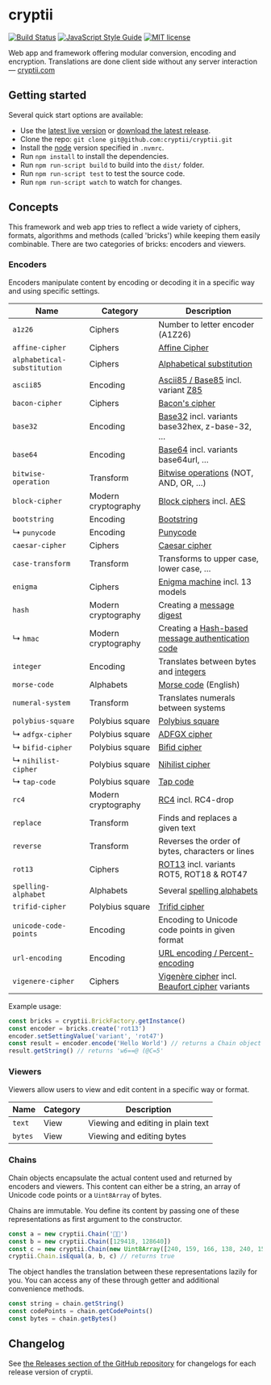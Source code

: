 # cryptii

[![Build Status](https://travis-ci.org/cryptii/cryptii.svg?branch=dev)](https://travis-ci.org/cryptii/cryptii)
[![JavaScript Style Guide](https://img.shields.io/badge/code_style-standard-brightgreen.svg)](https://standardjs.com)
[![MIT license](https://img.shields.io/badge/license-MIT-blue.svg)](LICENSE.md)

Web app and framework offering modular conversion, encoding and encryption. Translations are done client side without any server interaction — [cryptii.com](https://cryptii.com)

## Getting started

Several quick start options are available:

- Use the [latest live version](https://cryptii.com) or [download the latest release](https://github.com/cryptii/cryptii/releases/latest).
- Clone the repo: `git clone git@github.com:cryptii/cryptii.git`
- Install the [node](https://nodejs.org/) version specified in `.nvmrc`.
- Run `npm install` to install the dependencies.
- Run `npm run-script build` to build into the `dist/` folder.
- Run `npm run-script test` to test the source code.
- Run `npm run-script watch` to watch for changes.

## Concepts

This framework and web app tries to reflect a wide variety of ciphers, formats, algorithms and methods (called 'bricks') while keeping them easily combinable. There are two categories of bricks: encoders and viewers.

### Encoders

Encoders manipulate content by encoding or decoding it in a specific way and using specific settings.

| Name | Category | Description |
| ---- | -------- | ----------- |
| `a1z26` | Ciphers | Number to letter encoder (A1Z26) |
| `affine-cipher` | Ciphers | [Affine Cipher](https://en.wikipedia.org/wiki/Affine_cipher) |
| `alphabetical-substitution` | Ciphers | [Alphabetical substitution](https://en.wikipedia.org/wiki/Substitution_cipher#Simple_substitution) |
| `ascii85` | Encoding | [Ascii85 / Base85](https://en.wikipedia.org/wiki/Ascii85) incl. variant [Z85](https://rfc.zeromq.org/spec:32/Z85/) |
| `bacon-cipher` | Ciphers | [Bacon's cipher](https://en.wikipedia.org/wiki/Bacon%27s_cipher) |
| `base32` | Encoding | [Base32](https://en.wikipedia.org/wiki/Base32) incl. variants base32hex, z-base-32, … |
| `base64` | Encoding | [Base64](https://en.wikipedia.org/wiki/Base64) incl. variants base64url, … |
| `bitwise-operation` | Transform | [Bitwise operations](https://en.wikipedia.org/wiki/Bitwise_operation) (NOT, AND, OR, …) |
| `block-cipher` | Modern cryptography | [Block ciphers](https://en.wikipedia.org/wiki/Block_cipher) incl. [AES](https://en.wikipedia.org/wiki/Advanced_Encryption_Standard) |
| `bootstring` | Encoding | [Bootstring](https://tools.ietf.org/html/rfc3492) |
| ↳ `punycode` | Encoding | [Punycode](https://tools.ietf.org/html/rfc3492) |
| `caesar-cipher` | Ciphers | [Caesar cipher](https://en.wikipedia.org/wiki/Caesar_cipher) |
| `case-transform` | Transform | Transforms to upper case, lower case, … |
| `enigma` | Ciphers | [Enigma machine](https://en.wikipedia.org/wiki/Enigma_machine) incl. 13 models |
| `hash` | Modern cryptography | Creating a [message digest](https://en.wikipedia.org/wiki/Cryptographic_hash_function) |
| ↳ `hmac` | Modern cryptography | Creating a [Hash-based message authentication code](https://en.wikipedia.org/wiki/Hash-based_message_authentication_code) |
| `integer` | Encoding | Translates between bytes and [integers](https://en.wikipedia.org/wiki/Integer_(computer_science)) |
| `morse-code` | Alphabets | [Morse code](https://en.wikipedia.org/wiki/Morse_code) (English) |
| `numeral-system` | Transform | Translates numerals between systems |
| `polybius-square` | Polybius square | [Polybius square](https://en.wikipedia.org/wiki/Polybius_square) |
| ↳ `adfgx-cipher` | Polybius square | [ADFGX cipher](https://en.wikipedia.org/wiki/ADFGVX_cipher) |
| ↳ `bifid-cipher` | Polybius square | [Bifid cipher](https://en.wikipedia.org/wiki/Bifid_cipher) |
| ↳ `nihilist-cipher` | Polybius square | [Nihilist cipher](https://en.wikipedia.org/wiki/Nihilist_cipher) |
| ↳ `tap-code` | Polybius square | [Tap code](https://en.wikipedia.org/wiki/Tap_code) |
| `rc4` | Modern cryptography | [RC4](https://en.wikipedia.org/wiki/RC4) incl. RC4-drop |
| `replace` | Transform | Finds and replaces a given text |
| `reverse` | Transform | Reverses the order of bytes, characters or lines |
| `rot13` | Ciphers | [ROT13](https://en.wikipedia.org/wiki/ROT13) incl. variants ROT5, ROT18 & ROT47 |
| `spelling-alphabet` | Alphabets | Several [spelling alphabets](https://en.wikipedia.org/wiki/Spelling_alphabet) |
| `trifid-cipher` | Polybius square | [Trifid cipher](https://en.wikipedia.org/wiki/Trifid_cipher) |
| `unicode-code-points` | Encoding | Encoding to Unicode code points in given format |
| `url-encoding` | Encoding | [URL encoding / Percent-encoding](https://en.wikipedia.org/wiki/Percent-encoding) |
| `vigenere-cipher` | Ciphers | [Vigenère cipher](https://en.wikipedia.org/wiki/Vigen%C3%A8re_cipher) incl. [Beaufort cipher](https://en.wikipedia.org/wiki/Beaufort_cipher) variants |

Example usage:

```javascript
const bricks = cryptii.BrickFactory.getInstance()
const encoder = bricks.create('rot13')
encoder.setSettingValue('variant', 'rot47')
const result = encoder.encode('Hello World') // returns a Chain object
result.getString() // returns 'w6==@ (@C=5'
```

### Viewers

Viewers allow users to view and edit content in a specific way or format.

| Name | Category | Description |
| ---- | -------- | ----------- |
| `text` | View | Viewing and editing in plain text |
| `bytes` | View | Viewing and editing bytes |

### Chains

Chain objects encapsulate the actual content used and returned by encoders and viewers. This content can either be a string, an array of Unicode code points or a `Uint8Array` of bytes.

Chains are immutable. You define its content by passing one of these representations as first argument to the constructor.

```javascript
const a = new cryptii.Chain('🦊🚀')
const b = new cryptii.Chain([129418, 128640])
const c = new cryptii.Chain(new Uint8Array([240, 159, 166, 138, 240, 159, 154, 128]))
cryptii.Chain.isEqual(a, b, c) // returns true
```

The object handles the translation between these representations lazily for you. You can access any of these through getter and additional convenience methods.

```javascript
const string = chain.getString()
const codePoints = chain.getCodePoints()
const bytes = chain.getBytes()
```

## Changelog

See [the Releases section of the GitHub repository](https://github.com/cryptii/cryptii/releases) for changelogs for each release version of cryptii.
